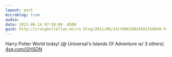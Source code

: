 ```yaml
---
layout: post
microblog: true
audio: 
date: 2011-06-14 07:50:09 -0500
guid: http://craigmcclellan.micro.blog/2011/06/14/t80618024591310849.html
---
```

Harry Potter World today! (@ Universal's Islands Of Adventure w/ 3 others) [4sq.com/l2HSDN](http://4sq.com/l2HSDN)
